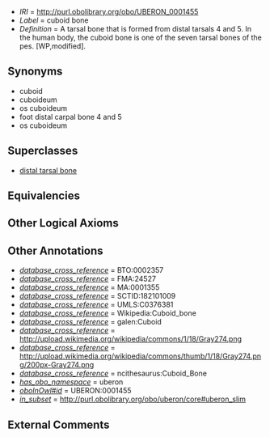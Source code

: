  * *IRI* = http://purl.obolibrary.org/obo/UBERON_0001455
 * *Label* = cuboid bone
 * *Definition* = A tarsal bone that is formed from distal tarsals 4 and 5. In the human body, the cuboid bone is one of the seven tarsal bones of the pes. [WP,modified].

## Synonyms

 * cuboid
 * cuboideum
 * os cuboideum
 * foot distal carpal bone 4 and 5
 * os cuboideum

## Superclasses

 * [distal tarsal bone](../../UBERON/21/UBERON_0010721.md)

## Equivalencies


## Other Logical Axioms


## Other Annotations

 * *[database_cross_reference](../../ef/oboInOwl#hasDbXref.md)* = BTO:0002357
 * *[database_cross_reference](../../ef/oboInOwl#hasDbXref.md)* = FMA:24527
 * *[database_cross_reference](../../ef/oboInOwl#hasDbXref.md)* = MA:0001355
 * *[database_cross_reference](../../ef/oboInOwl#hasDbXref.md)* = SCTID:182101009
 * *[database_cross_reference](../../ef/oboInOwl#hasDbXref.md)* = UMLS:C0376381
 * *[database_cross_reference](../../ef/oboInOwl#hasDbXref.md)* = Wikipedia:Cuboid_bone
 * *[database_cross_reference](../../ef/oboInOwl#hasDbXref.md)* = galen:Cuboid
 * *[database_cross_reference](../../ef/oboInOwl#hasDbXref.md)* = http://upload.wikimedia.org/wikipedia/commons/1/18/Gray274.png
 * *[database_cross_reference](../../ef/oboInOwl#hasDbXref.md)* = http://upload.wikimedia.org/wikipedia/commons/thumb/1/18/Gray274.png/200px-Gray274.png
 * *[database_cross_reference](../../ef/oboInOwl#hasDbXref.md)* = ncithesaurus:Cuboid_Bone
 * *[has_obo_namespace](../../ce/oboInOwl#hasOBONamespace.md)* = uberon
 * *[oboInOwl#id](../../id/oboInOwl#id.md)* = UBERON:0001455
 * *[in_subset](../../et/oboInOwl#inSubset.md)* = http://purl.obolibrary.org/obo/uberon/core#uberon_slim

## External Comments

